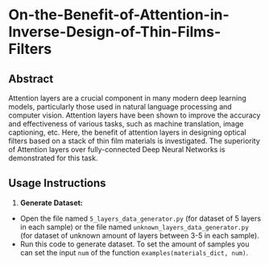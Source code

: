 # On-the-Benefit-of-Attention-in-Inverse-Design-of-Thin-Films-Filters

## Abstract
Attention layers are a crucial component in many modern deep learning models, particularly those used in natural language processing and computer vision. 
Attention layers have been shown to improve the accuracy and effectiveness of various tasks, such as machine translation, image captioning, etc.
Here, the benefit of attention layers in designing optical filters based on a stack of thin film materials is investigated.
The superiority of Attention layers over fully-connected Deep Neural Networks is demonstrated for this task.

## Usage Instructions
1. **Generate Dataset:**
  - Open the file named `5_layers_data_generator.py` (for dataset of 5 layers in each sample) or the file named `unknown_layers_data_generator.py` (for dataset of unknown amount of layers between 3-5 in each sample).
  - Run this code to generate dataset. To set the amount of samples you can set the input `num` of the function `examples(materials_dict, num)`.
